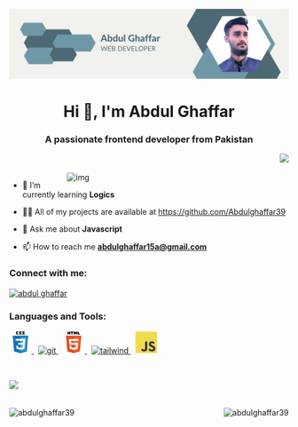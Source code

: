 ![logo](https://github.com/Abdulghaffar39/Abdulghaffar39/blob/main/Neutral%20Modern%20Web%20Developer%20LinkedIn%20Banner.png)



<h1 align="center">Hi 👋, I'm Abdul Ghaffar</h1>
<h3 align="center">A passionate frontend developer from Pakistan</h3>
<img src="https://komarev.com/ghpvc/?username=Abdulghaffar39&abbreviated=true" align="right"><br /><br />

<img src="https://user-images.githubusercontent.com/74038190/212750147-854a394f-fee9-4080-9770-78a4b7ece53f.gif" align="right" width="400px" alt="img">

- 🌱 I’m currently learning **Logics**

- 👨‍💻 All of my projects are available at https://github.com/Abdulghaffar39

- 💬 Ask me about **Javascript**

- 📫 How to reach me **abdulghaffar15a@gmail.com**

<h3 align="left">Connect with me:</h3>
<p align="left">
<a href="https://linkedin.com/in/abdul ghaffar" target="blank"><img align="center" src="https://raw.githubusercontent.com/rahuldkjain/github-profile-readme-generator/master/src/images/icons/Social/linked-in-alt.svg" alt="abdul ghaffar" height="30" width="40" /></a>
</p>

<h3 align="left">Languages and Tools:</h3>
<p align="left"> <a href="https://www.w3schools.com/css/" target="_blank" rel="noreferrer">   <img src="https://raw.githubusercontent.com/devicons/devicon/master/icons/css3/css3-original-wordmark.svg" alt="css3" width="40" height="40"/> </a>    &nbsp; <a href="https://git-scm.com/" target="_blank" rel="noreferrer"> <img src="https://www.vectorlogo.zone/logos/git-scm/git-scm-icon.svg" alt="git" width="40" height="40"/> </a> &nbsp; <a href="https://www.w3.org/html/" target="_blank" rel="noreferrer"> <img src="https://raw.githubusercontent.com/devicons/devicon/master/icons/html5/html5-original-wordmark.svg" alt="html5" width="40" height="40"/> </a>&nbsp; <a href="https://tailwindcss.com/" target="_blank" rel="noreferrer"> <img src="https://www.vectorlogo.zone/logos/tailwindcss/tailwindcss-icon.svg" alt="tailwind" width="40" height="40"/> </a> &nbsp; <a href="https://developer.mozilla.org/en-US/docs/Web/JavaScript" target="_blank" rel="noreferrer"> <img src="https://raw.githubusercontent.com/devicons/devicon/master/icons/javascript/javascript-original.svg" alt="javascript" width="40" height="40"/> </a> </p><br />



![](https://github-readme-stats.vercel.app/api/top-langs/?username=Abdulghaffar39&theme=dark&hide_border=false&include_all_commits=false&count_private=false&layout=compact)<br /><br />

<p><img align="left" src="https://github-readme-stats.vercel.app/api?username=abdulghaffar39&show_icons=true&locale=en" alt="abdulghaffar39" /></p>
<p><img align="right" src="https://github-readme-streak-stats.herokuapp.com/?user=abdulghaffar39&" alt="abdulghaffar39" /></p>


